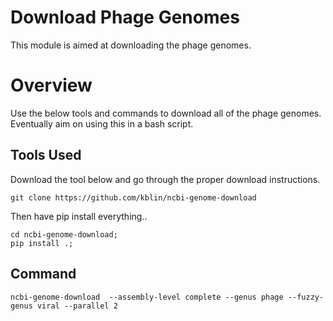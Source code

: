 # Download Phage Genomes
This module is aimed at downloading the phage genomes.

# Overview
Use the below tools and commands to download all of the phage genomes.
Eventually aim on using this in a bash script.

## Tools Used
Download the tool below and go through the proper download instructions.

```
git clone https://github.com/kblin/ncbi-genome-download
```

Then have pip install everything..

```
cd ncbi-genome-download;
pip install .;
```

## Command
```
ncbi-genome-download  --assembly-level complete --genus phage --fuzzy-genus viral --parallel 2
```


